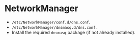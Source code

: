 # NetworkManager

- `/etc/NetworkManager/conf.d/dns.conf`.
- `/etc/NetworkManager/dnsmasq.d/dns.conf`.
- Install the required `dnsmasq` package (if not already installed).
